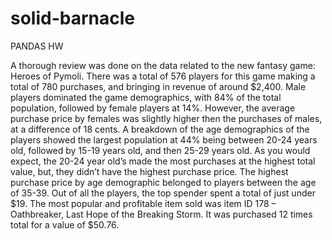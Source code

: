 # solid-barnacle
PANDAS HW


A thorough review was done on the data related to the new fantasy game: Heroes of Pymoli.  There was a total of 576 players for this game making a total of 780 purchases, and bringing in revenue of around $2,400.  Male players dominated the game demographics, with 84% of the total population, followed by female players at 14%.  However, the average purchase price by females was slightly higher then the purchases of males, at a difference of 18 cents.  A breakdown of the age demographics of the players showed the largest population at 44% being between 20-24 years old, followed by 15-19 years old, and then 25-29 years old.  As you would expect, the 20-24 year old’s made the most purchases at the highest total value, but, they didn’t have the highest purchase price. The highest purchase price by age demographic belonged to players between the age of 35-39.  Out of all the players, the top spender spent a total of just under $19.  The most popular and profitable item sold was item ID 178 – Oathbreaker, Last Hope of the Breaking Storm.  It was purchased 12 times total for a value of $50.76.  
